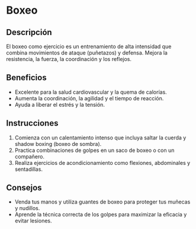 # Boxeo

## Descripción
El boxeo como ejercicio es un entrenamiento de alta intensidad que combina movimientos de ataque (puñetazos) y defensa. Mejora la resistencia, la fuerza, la coordinación y los reflejos.

## Beneficios
- Excelente para la salud cardiovascular y la quema de calorías.
- Aumenta la coordinación, la agilidad y el tiempo de reacción.
- Ayuda a liberar el estrés y la tensión.

## Instrucciones
1. Comienza con un calentamiento intenso que incluya saltar la cuerda y shadow boxing (boxeo de sombra).
2. Practica combinaciones de golpes en un saco de boxeo o con un compañero.
3. Realiza ejercicios de acondicionamiento como flexiones, abdominales y sentadillas.

## Consejos
- Venda tus manos y utiliza guantes de boxeo para proteger tus muñecas y nudillos.
- Aprende la técnica correcta de los golpes para maximizar la eficacia y evitar lesiones.